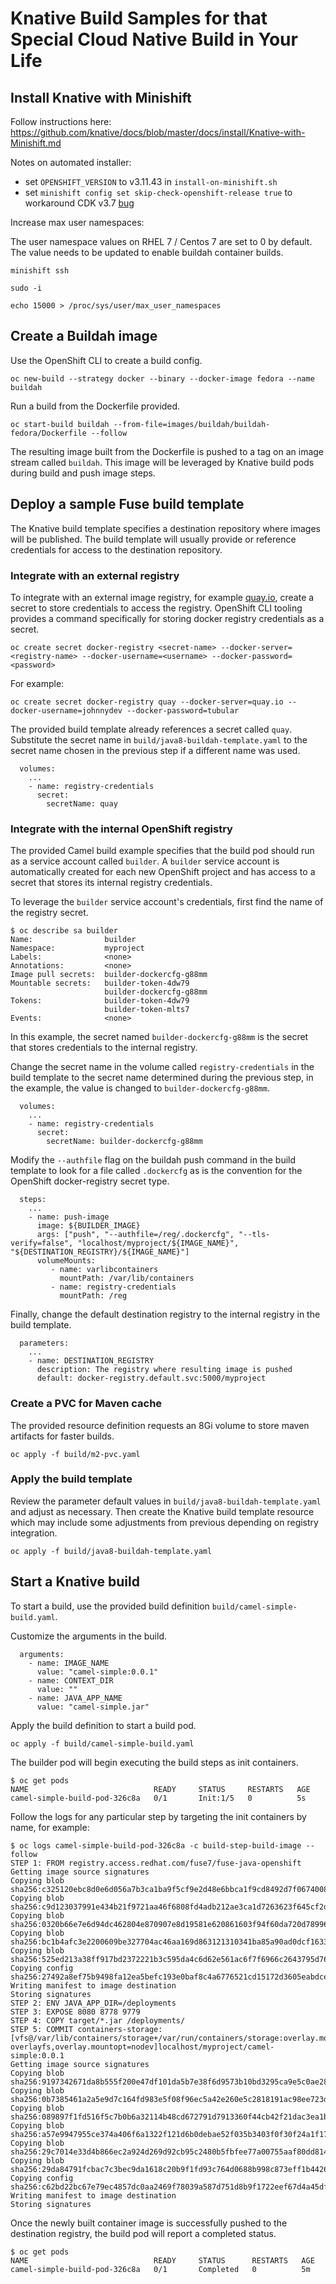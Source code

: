 
# Knative Build Samples for that Special Cloud Native Build in Your Life

## Install Knative with Minishift

Follow instructions here:
https://github.com/knative/docs/blob/master/docs/install/Knative-with-Minishift.md

Notes on automated installer:

- set `OPENSHIFT_VERSION` to v3.11.43 in `install-on-minishift.sh`
- set `minishift config set skip-check-openshift-release true` to workaround CDK v3.7 [bug](https://access.redhat.com/documentation/en-us/red_hat_container_development_kit/3.7/html/release_notes_and_known_issues/known_issues)

Increase max user namespaces:

The user namespace values on RHEL 7 / Centos 7 are set to 0 by default. The value needs to be updated to enable buildah container builds.

```
minishift ssh

sudo -i

echo 15000 > /proc/sys/user/max_user_namespaces
```
## Create a Buildah image

Use the OpenShift CLI to create a build config.

```
oc new-build --strategy docker --binary --docker-image fedora --name buildah
```

Run a build from the Dockerfile provided.

```
oc start-build buildah --from-file=images/buildah/buildah-fedora/Dockerfile --follow
```

The resulting image built from the Dockerfile is pushed to a tag on an image stream called `buildah`. This image will be leveraged by Knative build pods during build and push image steps.

## Deploy a sample Fuse build template

The Knative build template specifies a destination repository where images will be published. The build template will usually provide or reference credentials for access to the destination repository.

### Integrate with an external registry

To integrate with an external image registry, for example [quay.io](https://quay.io), create a secret to store credentials to access the registry. OpenShift CLI tooling provides a command specifically for storing docker registry credentials as a secret.

```
oc create secret docker-registry <secret-name> --docker-server=<registry-name> --docker-username=<username> --docker-password=<password>
```

For example:

```
oc create secret docker-registry quay --docker-server=quay.io --docker-username=johnnydev --docker-password=tubular
```

The provided build template already references a secret called `quay`. Substitute the secret name in `build/java8-buildah-template.yaml` to the secret name chosen in the previous step if a different name was used.

```
  volumes:
    ...
    - name: registry-credentials
      secret:
        secretName: quay
```

### Integrate with the internal OpenShift registry

The provided Camel build example specifies that the build pod should run as a service account called `builder`. A `builder` service account is automatically created for each new OpenShift project and has access to a secret that stores its internal registry credentials.

To leverage the `builder` service account's credentials, first find the name of the registry secret.

```
$ oc describe sa builder
Name:                builder
Namespace:           myproject
Labels:              <none>
Annotations:         <none>
Image pull secrets:  builder-dockercfg-g88mm
Mountable secrets:   builder-token-4dw79
                     builder-dockercfg-g88mm
Tokens:              builder-token-4dw79
                     builder-token-mlts7
Events:              <none>
```

In this example, the secret named `builder-dockercfg-g88mm` is the secret that stores credentials to the internal registry.

Change the secret name in the volume called `registry-credentials` in the build template to the secret name determined during the previous step, in the example, the value is changed to `builder-dockercfg-g88mm`.

```
  volumes:
    ...
    - name: registry-credentials
      secret:
        secretName: builder-dockercfg-g88mm
```

Modify the `--authfile` flag on the buildah push command in the build template to look for a file called `.dockercfg` as is the convention for the OpenShift docker-registry secret type.

```
  steps:
    ...
    - name: push-image
      image: ${BUILDER_IMAGE}
      args: ["push", "--authfile=/reg/.dockercfg", "--tls-verify=false", "localhost/myproject/${IMAGE_NAME}", "${DESTINATION_REGISTRY}/${IMAGE_NAME}"]
      volumeMounts:
         - name: varlibcontainers
           mountPath: /var/lib/containers
         - name: registry-credentials
           mountPath: /reg
```

Finally, change the default destination registry to the internal registry in the build template.

```
  parameters:
    ...
    - name: DESTINATION_REGISTRY
      description: The registry where resulting image is pushed
      default: docker-registry.default.svc:5000/myproject
```

### Create a PVC for Maven cache

The provided resource definition requests an 8Gi volume to store maven artifacts for faster builds.

```
oc apply -f build/m2-pvc.yaml
```

### Apply the build template

Review the parameter default values in `build/java8-buildah-template.yaml` and adjust as necessary. Then create the Knative build template resource which may include some adjustments from previous depending on registry integration.

```
oc apply -f build/java8-buildah-template.yaml
```


## Start a Knative build

To start a build, use the provided build definition `build/camel-simple-build.yaml`.

Customize the arguments in the build.

```
  arguments:
    - name: IMAGE_NAME
      value: "camel-simple:0.0.1"
    - name: CONTEXT_DIR
      value: ""
    - name: JAVA_APP_NAME
      value: "camel-simple.jar"
```

Apply the build definition to start a build pod.

```
oc apply -f build/camel-simple-build.yaml
```
The builder pod will begin executing the build steps as init containers.

```
$ oc get pods
NAME                            READY     STATUS     RESTARTS   AGE
camel-simple-build-pod-326c8a   0/1       Init:1/5   0          5s
```

Follow the logs for any particular step by targeting the init containers by name, for example:

```
$ oc logs camel-simple-build-pod-326c8a -c build-step-build-image --follow
STEP 1: FROM registry.access.redhat.com/fuse7/fuse-java-openshift
Getting image source signatures
Copying blob sha256:c325120ebc8d0e6d056a7b3ca1ba9f5cf9e2d48e6bbca1f9cd8492d7f0674008
Copying blob sha256:c9d123037991e434b21f9721aa46f6808fd4adb212ae3ca1d7263623f645cf2d
Copying blob sha256:0320b66e7e6d94dc462804e870907e8d19581e620861603f94f60da720d78996
Copying blob sha256:bc1b4afc3e2200609be327704ac46aa169d863121310341ba85a90ad0dcf1633
Copying blob sha256:525ed213a38ff917bd2372221b3c595da4c6d62e561ac6f7f6966c2643795d76
Copying config sha256:27492a8ef75b9498fa12ea5befc193e0baf8c4a6776521cd15172d3605eabdce
Writing manifest to image destination
Storing signatures
STEP 2: ENV JAVA_APP_DIR=/deployments
STEP 3: EXPOSE 8080 8778 9779
STEP 4: COPY target/*.jar /deployments/
STEP 5: COMMIT containers-storage:[vfs@/var/lib/containers/storage+/var/run/containers/storage:overlay.mount_program=/usr/bin/fuse-overlayfs,overlay.mountopt=nodev]localhost/myproject/camel-simple:0.0.1
Getting image source signatures
Copying blob sha256:9197342671da8b555f200e47df101da5b7e38f6d9573b10bd3295ca9e5c0ae28
Copying blob sha256:0b7385461a2a5e9d7c164fd983e5f08f96ec5a42e260e5c2818191ac98ee723d
Copying blob sha256:089897f1fd516f5c7b0b6a32114b48cd672791d7913360f44cb42f21dac3ea1b
Copying blob sha256:a57e9947955ce374a406f6a1322f121d6b0debae52f035b3403f0f30f24a1f17
Copying blob sha256:29c7014e33d4b866ec2a924d269d92cb95c2480b5fbfee77a00755aaf80dd814
Copying blob sha256:29da84791fcbac7c3bec9da1618c20b9f1fd93c764d0688b998c873eff1b4426
Copying config sha256:c62bd22bc67e79ec4857dc0aa2469f78039a587d751d8b9f1722eef67d4a45df
Writing manifest to image destination
Storing signatures
```

Once the newly built container image is successfully pushed to the destination registry, the build pod will report a completed status.

```
$ oc get pods
NAME                            READY     STATUS      RESTARTS   AGE
camel-simple-build-pod-326c8a   0/1       Completed   0          5m
```
